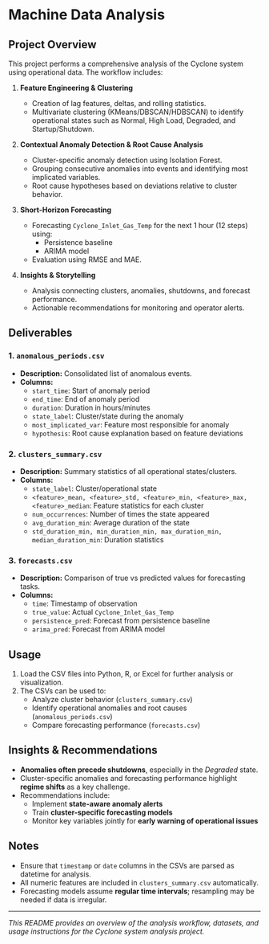 # Machine Data Analysis

## Project Overview
This project performs a comprehensive analysis of the Cyclone system using operational data. The workflow includes:

1. **Feature Engineering & Clustering**
   - Creation of lag features, deltas, and rolling statistics.
   - Multivariate clustering (KMeans/DBSCAN/HDBSCAN) to identify operational states such as Normal, High Load, Degraded, and Startup/Shutdown.

2. **Contextual Anomaly Detection & Root Cause Analysis**
   - Cluster-specific anomaly detection using Isolation Forest.
   - Grouping consecutive anomalies into events and identifying most implicated variables.
   - Root cause hypotheses based on deviations relative to cluster behavior.

3. **Short-Horizon Forecasting**
   - Forecasting `Cyclone_Inlet_Gas_Temp` for the next 1 hour (12 steps) using:
     - Persistence baseline
     - ARIMA model
   - Evaluation using RMSE and MAE.

4. **Insights & Storytelling**
   - Analysis connecting clusters, anomalies, shutdowns, and forecast performance.
   - Actionable recommendations for monitoring and operator alerts.

## Deliverables

### 1. `anomalous_periods.csv`
- **Description:** Consolidated list of anomalous events.
- **Columns:**
  - `start_time`: Start of anomaly period
  - `end_time`: End of anomaly period
  - `duration`: Duration in hours/minutes
  - `state_label`: Cluster/state during the anomaly
  - `most_implicated_var`: Feature most responsible for anomaly
  - `hypothesis`: Root cause explanation based on feature deviations

### 2. `clusters_summary.csv`
- **Description:** Summary statistics of all operational states/clusters.
- **Columns:**
  - `state_label`: Cluster/operational state
  - `<feature>_mean, <feature>_std, <feature>_min, <feature>_max, <feature>_median`: Feature statistics for each cluster
  - `num_occurrences`: Number of times the state appeared
  - `avg_duration_min`: Average duration of the state
  - `std_duration_min, min_duration_min, max_duration_min, median_duration_min`: Duration statistics

### 3. `forecasts.csv`
- **Description:** Comparison of true vs predicted values for forecasting tasks.
- **Columns:**
  - `time`: Timestamp of observation
  - `true_value`: Actual `Cyclone_Inlet_Gas_Temp`
  - `persistence_pred`: Forecast from persistence baseline
  - `arima_pred`: Forecast from ARIMA model

## Usage
1. Load the CSV files into Python, R, or Excel for further analysis or visualization.
2. The CSVs can be used to:
   - Analyze cluster behavior (`clusters_summary.csv`)
   - Identify operational anomalies and root causes (`anomalous_periods.csv`)
   - Compare forecasting performance (`forecasts.csv`)

## Insights & Recommendations
- **Anomalies often precede shutdowns**, especially in the *Degraded* state.
- Cluster-specific anomalies and forecasting performance highlight **regime shifts** as a key challenge.
- Recommendations include:
  - Implement **state-aware anomaly alerts**
  - Train **cluster-specific forecasting models**
  - Monitor key variables jointly for **early warning of operational issues**

## Notes
- Ensure that `timestamp` or `date` columns in the CSVs are parsed as datetime for analysis.
- All numeric features are included in `clusters_summary.csv` automatically.
- Forecasting models assume **regular time intervals**; resampling may be needed if data is irregular.

---

*This README provides an overview of the analysis workflow, datasets, and usage instructions for the Cyclone system analysis project.*
